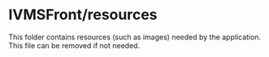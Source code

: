 # IVMSFront/resources

This folder contains resources (such as images) needed by the application. This file can
be removed if not needed.
